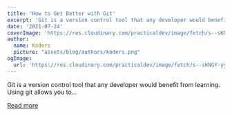 ```yaml
---
title: 'How to Get Better with Git'
excerpt: 'Git is a version control tool that any developer would benefit from learning. Using git allows you to...'
date: '2021-07-24'
coverImage: 'https://res.cloudinary.com/practicaldev/image/fetch/s--sKNGY-yy--/c_imagga_scale,f_auto,fl_progressive,h_420,q_auto,w_1000/https://dev-to-uploads.s3.amazonaws.com/uploads/articles/kp0olcofa596woo9cuwn.jpg'
author:
  name: Koders
  picture: "assets/blog/authors/koders.png"
ogImage:
  url: 'https://res.cloudinary.com/practicaldev/image/fetch/s--sKNGY-yy--/c_imagga_scale,f_auto,fl_progressive,h_420,q_auto,w_1000/https://dev-to-uploads.s3.amazonaws.com/uploads/articles/kp0olcofa596woo9cuwn.jpg'
---
```


Git is a version control tool that any developer would benefit from learning. Using git allows you to...

[Read more](https://dev.to/anaveecodes/how-to-get-better-with-git-25d1)
